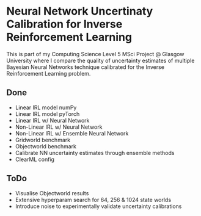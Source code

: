 # Neural Network Uncertinaty Calibration for Inverse Reinforcement Learning
This is part of my Computing Science Level 5 MSci Project @ Glasgow University where I compare the quality of uncertainty estimates of multiple Bayesian Neural Networks technique calibrated for the Inverse Reinforcement Learning problem. 
## Done
- Linear IRL model numPy
- Linear IRL model pyTorch
- Linear IRL w/ Neural Network
- Non-Linear IRL w/ Neural Network
- Non-Linear IRL w/ Ensemble Neural Network
- Gridworld benchmark
- Objectworld benchmark
- Calibrate NN uncertainty estimates through ensemble methods
- ClearML config

## ToDo
- Visualise Objectworld results
- Extensive hyperparam search for 64, 256 & 1024 state worlds
- Introduce noise to experimentally validate uncertainty calibrations
